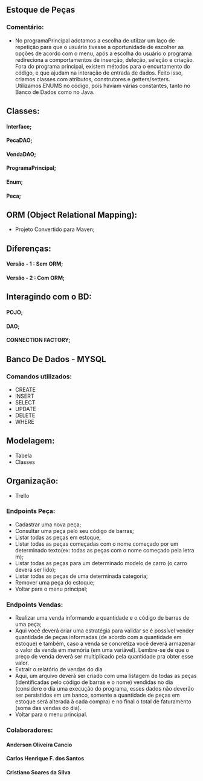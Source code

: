 ## Estoque de Peças

### Comentário:
- No programaPrincipal adotamos a escolha de utilzar um laço de repetição para que o usuário tivesse a oportunidade de escolher as opções de acordo com o menu, após a escolha do usuário o programa redireciona a comportamentos de inserção, deleção, seleção e criação. Fora do programa principal, existem métodos para o encurtamento do código, e que ajudam na interação de entrada de dados. Feito isso, criamos classes com atributos, construtores e getters/setters. Utilizamos ENUMS no código, pois haviam várias constantes, tanto no Banco de Dados como no Java.

## Classes:
#### Interface;
#### PecaDAO;
#### VendaDAO;
#### ProgramaPrincipal;
#### Enum;
#### Peca;

## ORM (Object Relational Mapping):
- Projeto Convertido para Maven;

## Diferenças:
#### Versão - 1 : Sem ORM;
#### Versão - 2 : Com ORM;

## Interagindo com o BD:
#### POJO;
#### DAO;
#### CONNECTION FACTORY;

## Banco De Dados - MYSQL
### Comandos utilizados:
- CREATE
- INSERT
- SELECT
- UPDATE
- DELETE
- WHERE

## Modelagem:
- Tabela
- Classes

## Organização: 
- Trello

### Endpoints Peça:
- Cadastrar uma nova peça;
- Consultar uma peça pelo seu código de barras;
- Listar todas as peças em estoque;
- Listar todas as peças começadas com o nome começado por um determinado texto(ex: todas as peças com o nome começado pela letra m);
- Listar todas as peças para um determinado modelo de carro (o carro deverá ser lido);
- Listar todas as peças de uma determinada categoria;
- Remover uma peça do estoque;
- Voltar para o menu principal;

### Endpoints Vendas:
- Realizar uma venda informando a quantidade e o código de barras de uma peça;
- Aqui você deverá criar uma estratégia para validar se é possível vender quantidade de peças informadas (de acordo com a quantidade em estoque) e também, caso a venda se concretiza você deverá armazenar o valor da venda em memória (em uma variável). Lembre-se de que o preço de venda deverá ser multiplicado pela quantidade pra obter esse valor.
- Extrair o relatório de vendas do dia
- Aqui, um arquivo deverá ser criado com uma listagem de todas as peças (identificadas pelo código de barras e o nome) vendidas no dia (considere o dia uma execução do programa, esses dados não deverão ser persistidos em um banco, somente a quantidade de peças em estoque será alterada à cada compra) e no final o total de faturamento (soma das vendas do dia).
- Voltar para o menu principal.

### Colaboradores: 
#### Anderson Oliveira Cancio
#### Carlos Henrique F. dos Santos
#### Cristiano Soares da Silva
